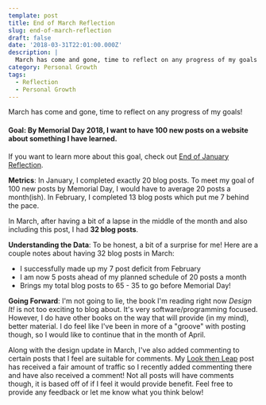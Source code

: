 ```yaml
---
template: post
title: End of March Reflection
slug: end-of-march-reflection
draft: false
date: '2018-03-31T22:01:00.000Z'
description: |
  March has come and gone, time to reflect on any progress of my goals!
category: Personal Growth
tags:
  - Reflection
  - Personal Growth
---
```


March has come and gone, time to reflect on any progress of my goals!

#### Goal: By Memorial Day 2018, I want to have 100 new posts on a website about something I have learned.

If you want to learn more about this goal, check out [End of January Reflection](/blog/2018/01/31/z-month-1-recap.html).

**Metrics**: In January, I completed exactly 20 blog posts. To meet my goal of 100 new posts by Memorial Day, I would have to average 20 posts a month(ish). In February, I completed 13 blog posts which put me 7 behind the pace.

In March, after having a bit of a lapse in the middle of the month and also including this post, I had **32 blog posts**.

**Understanding the Data**: To be honest, a bit of a surprise for me! Here are a couple notes about having 32 blog posts in March:

- I successfully made up my 7 post deficit from February
- I am now 5 posts ahead of my planned schedule of 20 posts a month
- Brings my total blog posts to 65 - 35 to go before Memorial Day!

**Going Forward**: I'm not going to lie, the book I'm reading right now *Design It!* is not too exciting to blog about. It's very software/programming focused. However, I do have other books on the way that will provide (in my mind), better material. I do feel like I've been in more of a "groove" with posting though, so I would like to continue that in the month of April.

Along with the design update in March, I've also added commenting to certain posts that I feel are suitable for comments. My [Look then Leap](/blog/2018/01/09/look-then-leap) post has received a fair amount of traffic so I recently added commenting there and have also received a comment! Not all posts will have comments though, it is based off of if I feel it would provide benefit. Feel free to provide any feedback or let me know what you think below!
